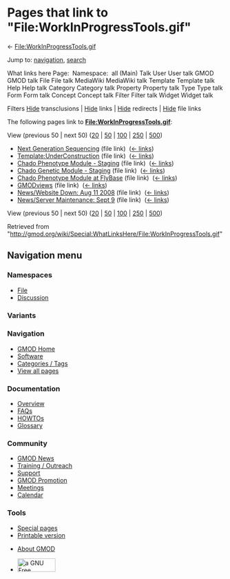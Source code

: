 <div id="mw-page-base" class="noprint">

</div>

<div id="mw-head-base" class="noprint">

</div>

<div id="content" class="mw-body" role="main">

<span id="top"></span>

<div id="mw-js-message" style="display:none;">

</div>



# <span dir="auto">Pages that link to "File:WorkInProgressTools.gif"</span>

<div id="bodyContent">

<div id="contentSub">

←
[File:WorkInProgressTools.gif](/wiki/File:WorkInProgressTools.gif "File:WorkInProgressTools.gif")

</div>

<div id="jump-to-nav" class="mw-jump">

Jump to: [navigation](#mw-navigation), [search](#p-search)

</div>

<div id="mw-content-text">

What links here Page:  Namespace:  all (Main) Talk User User talk GMOD
GMOD talk File File talk MediaWiki MediaWiki talk Template Template talk
Help Help talk Category Category talk Property Property talk Type Type
talk Form Form talk Concept Concept talk Filter Filter talk Widget
Widget talk

Filters
[Hide](/mediawiki/index.php?title=Special:WhatLinksHere/File:WorkInProgressTools.gif&hidetrans=1 "Special:WhatLinksHere/File:WorkInProgressTools.gif")
transclusions \|
[Hide](/mediawiki/index.php?title=Special:WhatLinksHere/File:WorkInProgressTools.gif&hidelinks=1 "Special:WhatLinksHere/File:WorkInProgressTools.gif")
links \|
[Hide](/mediawiki/index.php?title=Special:WhatLinksHere/File:WorkInProgressTools.gif&hideredirs=1 "Special:WhatLinksHere/File:WorkInProgressTools.gif")
redirects \|
[Hide](/mediawiki/index.php?title=Special:WhatLinksHere/File:WorkInProgressTools.gif&hideimages=1 "Special:WhatLinksHere/File:WorkInProgressTools.gif")
file links

The following pages link to
**[File:WorkInProgressTools.gif](/wiki/File:WorkInProgressTools.gif "File:WorkInProgressTools.gif")**:

View (previous 50 \| next 50)
([20](/mediawiki/index.php?title=Special:WhatLinksHere/File:WorkInProgressTools.gif&limit=20 "Special:WhatLinksHere/File:WorkInProgressTools.gif")
\|
[50](/mediawiki/index.php?title=Special:WhatLinksHere/File:WorkInProgressTools.gif&limit=50 "Special:WhatLinksHere/File:WorkInProgressTools.gif")
\|
[100](/mediawiki/index.php?title=Special:WhatLinksHere/File:WorkInProgressTools.gif&limit=100 "Special:WhatLinksHere/File:WorkInProgressTools.gif")
\|
[250](/mediawiki/index.php?title=Special:WhatLinksHere/File:WorkInProgressTools.gif&limit=250 "Special:WhatLinksHere/File:WorkInProgressTools.gif")
\|
[500](/mediawiki/index.php?title=Special:WhatLinksHere/File:WorkInProgressTools.gif&limit=500 "Special:WhatLinksHere/File:WorkInProgressTools.gif"))

- [Next Generation
  Sequencing](/wiki/Next_Generation_Sequencing "Next Generation Sequencing")
  (file link) ‎ <span class="mw-whatlinkshere-tools">([←
  links](/mediawiki/index.php?title=Special:WhatLinksHere&target=Next+Generation+Sequencing "Special:WhatLinksHere"))</span>
- [Template:UnderConstruction](/wiki/Template:UnderConstruction "Template:UnderConstruction")
  (file link) ‎ <span class="mw-whatlinkshere-tools">([←
  links](/mediawiki/index.php?title=Special:WhatLinksHere&target=Template%3AUnderConstruction "Special:WhatLinksHere"))</span>
- [Chado Phenotype Module -
  Staging](/wiki/Chado_Phenotype_Module_-_Staging "Chado Phenotype Module - Staging")
  (file link) ‎ <span class="mw-whatlinkshere-tools">([←
  links](/mediawiki/index.php?title=Special:WhatLinksHere&target=Chado+Phenotype+Module+-+Staging "Special:WhatLinksHere"))</span>
- [Chado Genetic Module -
  Staging](/wiki/Chado_Genetic_Module_-_Staging "Chado Genetic Module - Staging")
  (file link) ‎ <span class="mw-whatlinkshere-tools">([←
  links](/mediawiki/index.php?title=Special:WhatLinksHere&target=Chado+Genetic+Module+-+Staging "Special:WhatLinksHere"))</span>
- [Chado Phenotype Module at
  FlyBase](/wiki/Chado_Phenotype_Module_at_FlyBase "Chado Phenotype Module at FlyBase")
  (file link) ‎ <span class="mw-whatlinkshere-tools">([←
  links](/mediawiki/index.php?title=Special:WhatLinksHere&target=Chado+Phenotype+Module+at+FlyBase "Special:WhatLinksHere"))</span>
- [GMODviews](/wiki/GMODviews "GMODviews") (file link) ‎
  <span class="mw-whatlinkshere-tools">([←
  links](/mediawiki/index.php?title=Special:WhatLinksHere&target=GMODviews "Special:WhatLinksHere"))</span>
- [News/Website Down: Aug 11
  2008](/wiki/News/Website_Down:_Aug_11_2008 "News/Website Down: Aug 11 2008")
  (file link) ‎ <span class="mw-whatlinkshere-tools">([←
  links](/mediawiki/index.php?title=Special:WhatLinksHere&target=News%2FWebsite+Down%3A+Aug+11+2008 "Special:WhatLinksHere"))</span>
- [News/Server Maintenance: Sept
  9](/wiki/News/Server_Maintenance:_Sept_9 "News/Server Maintenance: Sept 9")
  (file link) ‎ <span class="mw-whatlinkshere-tools">([←
  links](/mediawiki/index.php?title=Special:WhatLinksHere&target=News%2FServer+Maintenance%3A+Sept+9 "Special:WhatLinksHere"))</span>

View (previous 50 \| next 50)
([20](/mediawiki/index.php?title=Special:WhatLinksHere/File:WorkInProgressTools.gif&limit=20 "Special:WhatLinksHere/File:WorkInProgressTools.gif")
\|
[50](/mediawiki/index.php?title=Special:WhatLinksHere/File:WorkInProgressTools.gif&limit=50 "Special:WhatLinksHere/File:WorkInProgressTools.gif")
\|
[100](/mediawiki/index.php?title=Special:WhatLinksHere/File:WorkInProgressTools.gif&limit=100 "Special:WhatLinksHere/File:WorkInProgressTools.gif")
\|
[250](/mediawiki/index.php?title=Special:WhatLinksHere/File:WorkInProgressTools.gif&limit=250 "Special:WhatLinksHere/File:WorkInProgressTools.gif")
\|
[500](/mediawiki/index.php?title=Special:WhatLinksHere/File:WorkInProgressTools.gif&limit=500 "Special:WhatLinksHere/File:WorkInProgressTools.gif"))

</div>

<div class="printfooter">

Retrieved from
"<http://gmod.org/wiki/Special:WhatLinksHere/File:WorkInProgressTools.gif>"

</div>

<div id="catlinks" class="catlinks catlinks-allhidden">

</div>

<div class="visualClear">

</div>

</div>

</div>

<div id="mw-navigation">

## Navigation menu

<div id="mw-head">



<div id="left-navigation">

<div id="p-namespaces" class="vectorTabs" role="navigation"
aria-labelledby="p-namespaces-label">

### Namespaces

- <span id="ca-nstab-image"><a href="/wiki/File:WorkInProgressTools.gif" accesskey="c"
  title="View the file page [c]">File</a></span>
- <span id="ca-talk"><a
  href="/mediawiki/index.php?title=File_talk:WorkInProgressTools.gif&amp;action=edit&amp;redlink=1"
  accesskey="t"
  title="Discussion about the content page [t]">Discussion</a></span>

</div>

<div id="p-variants" class="vectorMenu emptyPortlet" role="navigation"
aria-labelledby="p-variants-label">

### 

### Variants[](#)

<div class="menu">

</div>

</div>

</div>

<div id="right-navigation">





</div>



</div>

</div>

</div>

<div id="mw-panel">

<div id="p-logo" role="banner">

<a href="/wiki/Main_Page"
style="background-image: url(http://gmod.org/images/GMOD-cogs.png);"
title="Visit the main page"></a>

</div>

<div id="p-Navigation" class="portal" role="navigation"
aria-labelledby="p-Navigation-label">

### Navigation

<div class="body">

- <span id="n-GMOD-Home">[GMOD Home](/wiki/Main_Page)</span>
- <span id="n-Software">[Software](/wiki/GMOD_Components)</span>
- <span id="n-Categories-.2F-Tags">[Categories /
  Tags](/wiki/Categories)</span>
- <span id="n-View-all-pages">[View all
  pages](/wiki/Special:AllPages)</span>

</div>

</div>

<div id="p-Documentation" class="portal" role="navigation"
aria-labelledby="p-Documentation-label">

### Documentation

<div class="body">

- <span id="n-Overview">[Overview](/wiki/Overview)</span>
- <span id="n-FAQs">[FAQs](/wiki/Category:FAQ)</span>
- <span id="n-HOWTOs">[HOWTOs](/wiki/Category:HOWTO)</span>
- <span id="n-Glossary">[Glossary](/wiki/Glossary)</span>

</div>

</div>

<div id="p-Community" class="portal" role="navigation"
aria-labelledby="p-Community-label">

### Community

<div class="body">

- <span id="n-GMOD-News">[GMOD News](/wiki/GMOD_News)</span>
- <span id="n-Training-.2F-Outreach">[Training /
  Outreach](/wiki/Training_and_Outreach)</span>
- <span id="n-Support">[Support](/wiki/Support)</span>
- <span id="n-GMOD-Promotion">[GMOD
  Promotion](/wiki/GMOD_Promotion)</span>
- <span id="n-Meetings">[Meetings](/wiki/Meetings)</span>
- <span id="n-Calendar">[Calendar](/wiki/Calendar)</span>

</div>

</div>

<div id="p-tb" class="portal" role="navigation"
aria-labelledby="p-tb-label">

### Tools

<div class="body">

- <span id="t-specialpages"><a href="/wiki/Special:SpecialPages" accesskey="q"
  title="A list of all special pages [q]">Special pages</a></span>
- <span id="t-print"><a
  href="/mediawiki/index.php?title=Special:WhatLinksHere/File:WorkInProgressTools.gif&amp;printable=yes"
  rel="alternate" accesskey="p"
  title="Printable version of this page [p]">Printable version</a></span>

</div>

</div>

</div>

</div>

<div id="footer" role="contentinfo">

- <span id="footer-places-about">[About
  GMOD](/wiki/GMOD:About "GMOD:About")</span>

<!-- -->

- <span id="footer-copyrightico">[<img src="http://www.gnu.org/graphics/gfdl-logo-small.png" width="88"
  height="31" alt="a GNU Free Documentation License" />](http://www.gnu.org/licenses/fdl-1.3.html)</span>


<div style="clear:both">

</div>

</div>
